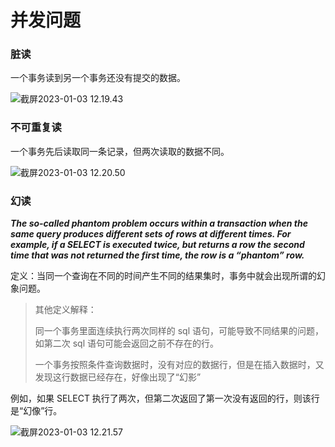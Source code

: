# 并发问题

### 脏读

一个事务读到另一个事务还没有提交的数据。

![截屏2023-01-03 12.19.43](https://xingqiu-tuchuang-1256524210.cos.ap-shanghai.myqcloud.com/3978/%E6%88%AA%E5%B1%8F2023-01-03%2012.19.43.png)

### 不可重复读

一个事务先后读取同一条记录，但两次读取的数据不同。

![截屏2023-01-03 12.20.50](https://xingqiu-tuchuang-1256524210.cos.ap-shanghai.myqcloud.com/3978/%E6%88%AA%E5%B1%8F2023-01-03%2012.20.50.png)

### 幻读

**_The so-called phantom problem occurs within a transaction when the same query produces different sets of rows at different times. For example, if a SELECT is executed twice, but returns a row the second time that was not returned the first time, the row is a “phantom” row._**

定义：当同一个查询在不同的时间产生不同的结果集时，事务中就会出现所谓的幻象问题。

> 其他定义解释：
>
> 同一个事务里面连续执行两次同样的 sql 语句，可能导致不同结果的问题，如第二次 sql 语句可能会返回之前不存在的行。
>
> 一个事务按照条件查询数据时，没有对应的数据行，但是在插入数据时，又发现这行数据已经存在，好像出现了“幻影”

例如，如果 SELECT 执行了两次，但第二次返回了第一次没有返回的行，则该行是“幻像”行。

![截屏2023-01-03 12.21.57](https://xingqiu-tuchuang-1256524210.cos.ap-shanghai.myqcloud.com/3978/%E6%88%AA%E5%B1%8F2023-01-03%2012.21.57.png)
